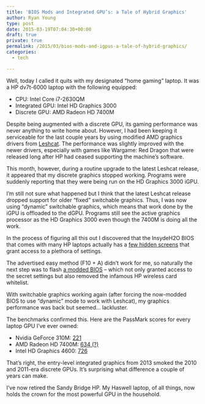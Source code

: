 ```yaml
---
title: 'BIOS Mods and Integrated GPU’s: a Tale of Hybrid Graphics'
author: Ryan Young
type: post
date: 2015-03-19T07:04:30+00:00
draft: true
private: true
permalink: /2015/03/bios-mods-and-igpus-a-tale-of-hybrid-graphics/
categories:
  - tech

---
```

Well, today I called it quits with my designated &#8220;home gaming&#8221; laptop. It was a HP dv7t-6000 laptop with the following equipped:

  * CPU: Intel Core i7-2630QM
  * Integrated GPU: Intel HD Graphics 3000
  * Discrete GPU: AMD Radeon HD 7400M

Despite being augmented with a discrete GPU, its gaming performance was never anything to write home about. However, I had been keeping it serviceable for the last couple years by using modified AMD graphics drivers from [Leshcat][1]. The performance was slightly improved with the newer drivers, especially with games like Wargame: Red Dragon that were released long after HP had ceased supporting the machine&#8217;s software.

This month, however, during a routine upgrade to the latest Leshcat release, it appeared that my discrete graphics stopped working. Programs were suddenly reporting that they were being run on the HD Graphics 3000 iGPU.

I&#8217;m still not sure what happened but I think that the latest Leshcat release dropped support for older &#8220;fixed&#8221; switchable graphics. Thus, I was now using &#8220;dynamic&#8221; switchable graphics, which means that work done by the iGPU is offloaded to the dGPU. Programs still see the active graphics processor as the HD Graphics 3000 even though the 7400M is doing all the work.

In the process of figuring all this out I discovered that the InsydeH2O BIOS that comes with many HP laptops actually has a [few hidden screens][2] that grant access to a plethora of settings.

The advertised easy method (F10 + A) didn&#8217;t work for me, so naturally the next step was to flash [a modded BIOS][3] &#8211; which not only granted access to the secret settings but also removed the infamous HP wireless card whitelist.

With switchable graphics working again (after forcing the now-modded BIOS to use &#8220;dynamic&#8221; mode to work with Leshcat), my graphics performance was back but seemed&#8230; lackluster.

The benchmarks confirmed this. Here are the PassMark scores for every laptop GPU I&#8217;ve ever owned:

  * Nvidia GeForce 310M: [221][4]
  * AMD Radeon HD 7400M: [634 (?)][5]
  * Intel HD Graphics 4600: [726][6]

That&#8217;s right, the entry-level integrated graphics from 2013 smoked the 2010 and 2011-era discrete GPUs. It&#8217;s surprising what difference a couple of years can make.

I&#8217;ve now retired the Sandy Bridge HP. My Haswell laptop, of all things, now holds the crown for the most powerful GPU in the household.

 [1]: http://leshcatlabs.net/
 [2]: http://blog.falcondai.com/2012/02/insyde-bios-advanced-settings.html
 [3]: http://donovan6000.blogspot.com/2013/12/modded-bios-repository.html
 [4]: http://www.videocardbenchmark.net/gpu.php?gpu=GeForce+310M&id=102
 [5]: http://www.videocardbenchmark.net/gpu.php?gpu=Radeon+HD+7640G+%2B+7400M+Dual&id=2442
 [6]: http://www.videocardbenchmark.net/gpu.php?gpu=Intel+HD+4600&id=2451